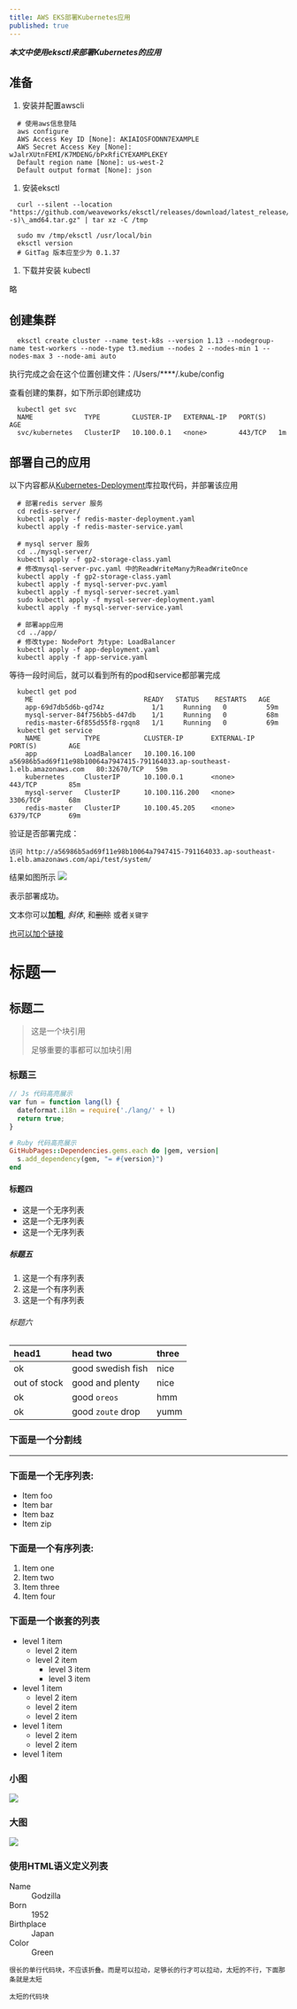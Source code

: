 ```yaml
---
title: AWS EKS部署Kubernetes应用
published: true
---
```


**_本文中使用eksctl来部署Kubernetes的应用_**

## [](#header-2)准备

1.  安装并配置awscli

  ```
    # 使用aws信息登陆
    aws configure
    AWS Access Key ID [None]: AKIAIOSFODNN7EXAMPLE
    AWS Secret Access Key [None]: wJalrXUtnFEMI/K7MDENG/bPxRfiCYEXAMPLEKEY
    Default region name [None]: us-west-2
    Default output format [None]: json
  ```

1.  安装eksctl

  ```
    curl --silent --location "https://github.com/weaveworks/eksctl/releases/download/latest_release/eksctl_$(uname -s)\_amd64.tar.gz" | tar xz -C /tmp

    sudo mv /tmp/eksctl /usr/local/bin
    eksctl version
    # GitTag 版本应至少为 0.1.37
  ```

1.  下载并安装 kubectl
 
  略

## [](#header-2)创建集群

  ```
    eksctl create cluster --name test-k8s --version 1.13 --nodegroup-name test-workers --node-type t3.medium --nodes 2 --nodes-min 1 --nodes-max 3 --node-ami auto
  ```

  执行完成之会在这个位置创建文件：/Users/****/.kube/config

  查看创建的集群，如下所示即创建成功

  ```
    kubectl get svc
    NAME             TYPE        CLUSTER-IP   EXTERNAL-IP   PORT(S)   AGE
    svc/kubernetes   ClusterIP   10.100.0.1   <none>        443/TCP   1m
  ```

## [](#header-2)部署自己的应用

  以下内容都从[Kubernetes-Deployment](https://github.com/WangDaLei/Kubernetes-Deployment)库拉取代码，并部署该应用

  ```
    # 部署redis server 服务
    cd redis-server/
    kubectl apply -f redis-master-deployment.yaml
    kubectl apply -f redis-master-service.yaml

    # mysql server 服务
    cd ../mysql-server/
    kubectl apply -f gp2-storage-class.yaml
    # 修改mysql-server-pvc.yaml 中的ReadWriteMany为ReadWriteOnce
    kubectl apply -f gp2-storage-class.yaml
    kubectl apply -f mysql-server-pvc.yaml
    kubectl apply -f mysql-server-secret.yaml
    sudo kubectl apply -f mysql-server-deployment.yaml
    kubectl apply -f mysql-server-service.yaml

    # 部署app应用
    cd ../app/
    # 修改type: NodePort 为type: LoadBalancer
    kubectl apply -f app-deployment.yaml
    kubectl apply -f app-service.yaml

  ```

  等待一段时间后，就可以看到所有的pod和service都部署完成

  ```
    kubectl get pod
      ME                            READY   STATUS    RESTARTS   AGE
      app-69d7db5d6b-qd74z            1/1     Running   0          59m
      mysql-server-84f756bb5-d47db    1/1     Running   0          68m
      redis-master-6f855d55f8-rgqn8   1/1     Running   0          69m
    kubectl get service
      NAME           TYPE           CLUSTER-IP       EXTERNAL-IP                                                                   PORT(S)        AGE
      app            LoadBalancer   10.100.16.100    a56986b5ad69f11e98b10064a7947415-791164033.ap-southeast-1.elb.amazonaws.com   80:32670/TCP   59m
      kubernetes     ClusterIP      10.100.0.1       <none>                                                                        443/TCP        85m
      mysql-server   ClusterIP      10.100.116.200   <none>                                                                        3306/TCP       68m
      redis-master   ClusterIP      10.100.45.205    <none>                                                                        6379/TCP       69m
```

  验证是否部署完成：

    访问 http://a56986b5ad69f11e98b10064a7947415-791164033.ap-southeast-1.elb.amazonaws.com/api/test/system/

  结果如图所示
  ![](https://raw.githubusercontent.com/WangDaLei/WangDaLei.github.io/master/images/eks-respnse.jpg)

  表示部署成功。


文本你可以**加粗**, _斜体_, 和~~删除~~ 或者`关键字`

[也可以加个链接](www.baidu.com)

# [](#header-1)标题一

## [](#header-2)标题二

> 这是一个块引用
>
> 足够重要的事都可以加块引用

### [](#header-3)标题三

```js
// Js 代码高亮展示
var fun = function lang(l) {
  dateformat.i18n = require('./lang/' + l)
  return true;
}
```

```ruby
# Ruby 代码高亮展示
GitHubPages::Dependencies.gems.each do |gem, version|
  s.add_dependency(gem, "= #{version}")
end
```

#### [](#header-4)标题四

*   这是一个无序列表
*   这是一个无序列表
*   这是一个无序列表

##### [](#header-5)标题五

1.  这是一个有序列表
2.  这是一个有序列表
3.  这是一个有序列表

###### [](#header-6)标题六

| head1        | head two          | three |
|:-------------|:------------------|:------|
| ok           | good swedish fish | nice  |
| out of stock | good and plenty   | nice  |
| ok           | good `oreos`      | hmm   |
| ok           | good `zoute` drop | yumm  |

### 下面是一个分割线

* * *

### 下面是一个无序列表:

*   Item foo
*   Item bar
*   Item baz
*   Item zip

### 下面是一个有序列表:

1.  Item one
1.  Item two
1.  Item three
1.  Item four

### 下面是一个嵌套的列表

- level 1 item
  - level 2 item
  - level 2 item
    - level 3 item
    - level 3 item
- level 1 item
  - level 2 item
  - level 2 item
  - level 2 item
- level 1 item
  - level 2 item
  - level 2 item
- level 1 item

### 小图

![](https://assets-cdn.github.com/images/icons/emoji/octocat.png)

### 大图

![](https://guides.github.com/activities/hello-world/branching.png)


### 使用HTML语义定义列表

<dl>
<dt>Name</dt>
<dd>Godzilla</dd>
<dt>Born</dt>
<dd>1952</dd>
<dt>Birthplace</dt>
<dd>Japan</dd>
<dt>Color</dt>
<dd>Green</dd>
</dl>

```
很长的单行代码块，不应该折叠。而是可以拉动，足够长的行才可以拉动，太短的不行，下面那条就是太短
```

```
太短的代码块
```
